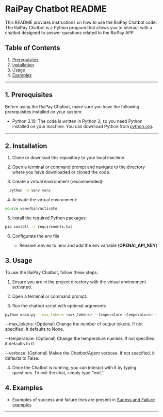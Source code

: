 # RaiPay Chatbot README

This README provides instructions on how to use the RaiPay Chatbot code. The RaiPay Chatbot is a Python program that allows you to interact
with a chatbot designed to answer questions related to the RaiPay APP.

## Table of Contents

1. [Prerequisites](#prerequisites)
2. [Installation](#installation)
3. [Usage](#usage)
4. [Examples](#examples)


---

## 1. Prerequisites <a name="prerequisites"></a>

Before using the RaiPay Chatbot, make sure you have the following prerequisites installed on your system:

- Python 3.10: The code is written in Python 3, so you need Python installed on your machine. You can download Python
  from [python.org](https://www.python.org/downloads/).

---

## 2. Installation <a name="installation"></a>

1. Clone or download this repository to your local machine.

2. Open a terminal or command prompt and navigate to the directory where you have downloaded or cloned the code.

3. Create a virtual environment (recommended):

 ```bash
   python -m venv venv
  ```

4. Activate the virtual environment:

```bash
source venv/bin/activate
```

5. Install the required Python packages:

```bash
pip install -r requirements.txt
```

6. Configurate the env file

    - Rename .env.ex to .env and add the env variable (**OPENAI_API_KEY**)

## 3. Usage <a name="usage"></a>

To use the RaiPay Chatbot, follow these steps:

1. Ensure you are in the project directory with the virtual environment activated.

2. Open a terminal or command prompt.

3. Run the chatbot script with optional arguments

```bash
python main.py --max_tokens <max_tokens> --temperature <temperature> --verbose <verbose>
```

--max_tokens: (Optional) Change the number of output tokens. If not specified, it defaults to None.

--temperature: (Optional) Change the temperature number. If not specified, it defaults to 0.

--verbose: (Optional) Makes the Chatbot/Agent verbose. If not specified, it defaults to False.

4. Once the Chatbot is running, you can interact with it by typing questions. To exit the chat, simply type "exit."

## 4. Examples <a name="examples"></a>

 - Examples of success and failure tries are present in [Sucess and Failure examples](Sucess-Failure-Examples.md)

---
